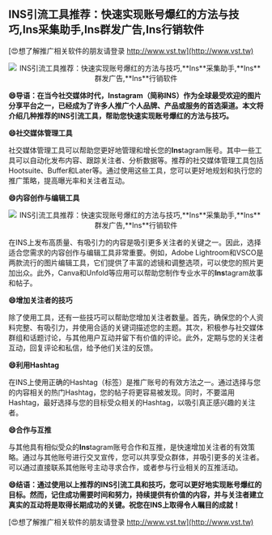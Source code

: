 ## **INS引流工具推荐：快速实现账号爆红的方法与技巧,**Ins**采集助手,**Ins**群发广告,**Ins**行销软件**

[😍想了解推广相关软件的朋友请登录 http://www.vst.tw](http://www.vst.tw)

 <center><img src="https://vst.tw/MP4/tuiguang/png/0.png" alt="INS引流工具推荐：快速实现账号爆红的方法与技巧,**Ins**采集助手,**Ins**群发广告,**Ins**行销软件"></center>

**😄导语：在当今社交媒体时代，**Ins**tagram（简称INS）作为全球最受欢迎的图片分享平台之一，已经成为了许多人推广个人品牌、产品或服务的首选渠道。本文将介绍几种推荐的INS引流工具，帮助您快速实现账号爆红的方法与技巧。**

**😄社交媒体管理工具**

社交媒体管理工具可以帮助您更好地管理和增长您的**Ins**tagram账号。其中一些工具可以自动化发布内容、跟踪关注者、分析数据等。推荐的社交媒体管理工具包括Hootsuite、Buffer和Later等。通过使用这些工具，您可以更好地规划和执行您的推广策略，提高曝光率和关注者互动。

**😄内容创作与编辑工具**

 <center><img src="https://vst.tw/MP4/tuiguang/png/8.png" alt="INS引流工具推荐：快速实现账号爆红的方法与技巧,**Ins**采集助手,**Ins**群发广告,**Ins**行销软件"></center>

在INS上发布高质量、有吸引力的内容是吸引更多关注者的关键之一。因此，选择适合您需求的内容创作与编辑工具非常重要。例如，Adobe Lightroom和VSCO是两款流行的图片编辑工具，它们提供了丰富的滤镜和调整选项，可以使您的照片更加出众。此外，Canva和Unfold等应用可以帮助您制作专业水平的**Ins**tagram故事和帖子。

**😄增加关注者的技巧**

除了使用工具，还有一些技巧可以帮助您增加关注者数量。首先，确保您的个人资料完整、有吸引力，并使用合适的关键词描述您的主题。其次，积极参与社交媒体群组和话题讨论，与其他用户互动并留下有价值的评论。此外，定期与您的关注者互动，回复评论和私信，给予他们关注的反馈。

**😄利用Hashtag**

在INS上使用正确的Hashtag（标签）是推广账号的有效方法之一。通过选择与您的内容相关的热门Hashtag，您的帖子将更容易被发现。同时，不要滥用Hashtag，最好选择与您的目标受众相关的Hashtag，以吸引真正感兴趣的关注者。

**😄合作与互推**

与其他具有相似受众的**Ins**tagram账号合作和互推，是快速增加关注者的有效策略。通过与其他账号进行交叉宣传，您可以共享受众群体，并吸引更多的关注者。可以通过直接联系其他账号主动寻求合作，或者参与行业相关的互推活动。

**😄结语：通过使用以上推荐的INS引流工具和技巧，您可以更好地实现账号爆红的目标。然而，记住成功需要时间和努力，持续提供有价值的内容，并与关注者建立真实的互动将是取得长期成功的关键。祝您在INS上取得令人瞩目的成就！**

[😍想了解推广相关软件的朋友请登录 http://www.vst.tw](http://www.vst.tw)



